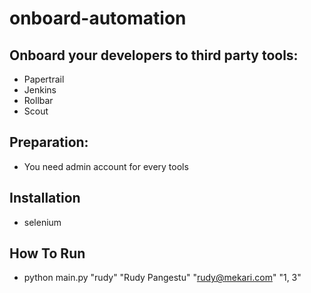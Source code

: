 # onboard-automation

## Onboard your developers to third party tools:

- Papertrail
- Jenkins
- Rollbar
- Scout

## Preparation:

- You need admin account for every tools

## Installation

- selenium

## How To Run

- python main.py "rudy" "Rudy Pangestu" "rudy@mekari.com" "1, 3"